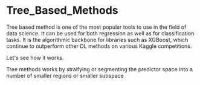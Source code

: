 # Tree_Based_Methods

Tree based method is one of the most popular tools to use in the field of data science. It can be used for both regression as well as for classification tasks. It is the algorithmic backbone for libraries such as XGBoost, which continue to outperform other DL methods on various Kaggle competitions.

Let's see how it works.

Tree methods works by straifying or segmenting the predictor space into a number of smaller regions or smaller subspace

